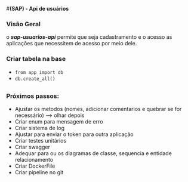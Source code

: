#**(SAP) - Api de usuários**

### Visão Geral
o ***sap-usuarios-api*** permite que seja cadastramento e o acesso
as aplicações que necessitem de acesso por meio dele.

 ### **Criar tabela na base**
 
 - `` from app import db ``
 - `` db.create_all() ``
 
 
 ## 
 ### Próximos passos:
  - Ajustar os metodos (nomes, adicionar comentarios 
  e quebrar se for necessário) --> olhar depois
  - Criar enum para mensagem de erro
  - Criar sistema de log
  - Ajustar para enviar o token para outra aplicação
  - Criar testes unitários
  - Criar swagger
  - Adequar para ou os diagramas de classe, sequencia 
  e entidade relacionamento 
  - Criar DockerFile
  - Criar pipeline no git
  
  
 
